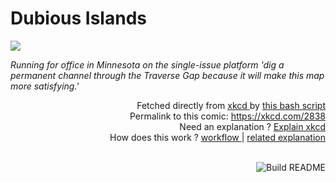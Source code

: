 # <b>Dubious Islands</b>

[![](https://imgs.xkcd.com/comics/dubious_islands.png)](https://xkcd.com/2838)

<i>Running for office in Minnesota on the single-issue platform &#39;dig a permanent channel through the Traverse Gap because it will make this map more satisfying.&#39;</i>

<div align="right">
  Fetched directly from
  <a href="https://xkcd.com">
    xkcd
  </a>
  by
  <a href="https://github.com/Vanille-N/Vanille-N/blob/master/fetch">
    this bash script
  </a>
</div>
<div align="right">
  Permalink to this comic:
  <a href="https://xkcd.com/2838">
    https://xkcd.com/2838
  </a>
</div>
<div align="right">
  Need an explanation ?
  <a href="https://www.explainxkcd.com/wiki/index.php/2838">
    Explain xkcd
  </a>
</div>
<div align="right">
  How does this work ?
  <a href="https://github.com/Vanille-N/Vanille-N/blob/master/.github/workflows/build.yml">
    workflow
  </a>
  |
  <a href="https://simonwillison.net/2020/Jul/10/self-updating-profile-readme/">
    related explanation
  </a>
</div><br>

<a href="https://github.com/Vanille-N/Vanille-N/actions"><img src="https://github.com/Vanille-N/Vanille-N/workflows/Build%20README/badge.svg" align="right" alt="Build README"></a>
